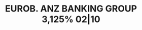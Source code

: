 ---
layout: asset
title: EUROB. ANZ BANKING GROUP 3,125% 02|10                       
isin: XS0212544109
---
